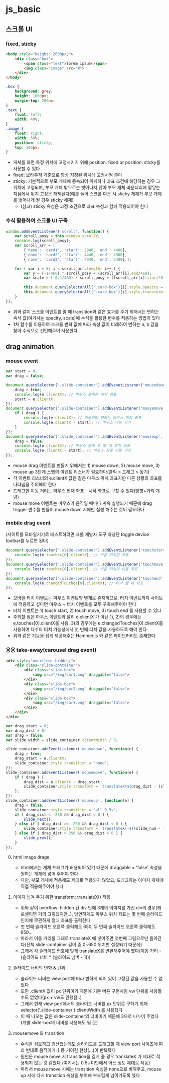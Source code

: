 # js_basic

## 스크롤 UI
### fixed, sticky
```html
<body style="height: 2000px;">
    <div class="box">
        <span class="text">lorem ipsum</span>
        <img class="image" src="#">
    </div>
</body>
```
```css
.box {
    background: grey;
    height: 1000px;
    margin-top: 200px;
}
.text {
    float: left;
    width: 40%;
}
.image {
    float: right;
    width: 50%;
    position: sticky;
    top: 100px;
}
```
- 개체를 화면 특정 위치에 고정시키기 위해 position: fixed or position: sticky를 사용할 수 있다
- fixed: 브라우저 기준으로 항상 지정된 위치에 고정시켜 준다
- sticky: 기본적으로 부모 개체에 종속되어 위치하나 좌표 조건에 해당하는 경우 그 위치에 고정되며, 부모 개체 밖으로는 벗어나지 않아 부모 개체 바운더리에 맞닿는 지점에서 위치 고정은 해제된다(예를 들어 스크롤 다운 시 sticky 개체가 부모 개체를 벗어나게 될 경우 sticky 해제)
    - (참고) sticky 속성은 고정 조건으로 좌표 속성과 함께 적용되어야 한다

### 수식 활용하여 스크롤 UI 구축
```js
window.addEventListener('scroll', function() {
    var scroll_posy = this.window.scrollY;
    console.log(scroll_posy); 
    var scroll_arr = [
        {'name': 'card1', 'start': 3940, 'end': 4400}, 
        {'name': 'card2', 'start': 4440, 'end': 4900},
        {'name': 'card3', 'start': 4940, 'end': 5400},];

    for ( var i = 0; i < scroll_arr.length; i++ ) {
        var y = (-1/460) * scroll_posy + (scroll_arr[i].end/460);
        var scale = (-0.1/460) * scroll_posy + ((scroll_arr[i].start*0.1+460)/460);
        
        this.document.querySelectorAll('.card-box')[i].style.opacity = y;
        this.document.querySelectorAll('.card-box')[i].style.transform = `scale(${scale})`;
    }
});
```
- 위와 같이 스크롤 이벤트를 줄 때 transition과 같은 효과를 주기 위해서는 변하는 속석 값(여기서는 opacity, scale)에 수식을 활용한 변수를 적용하는 방법이 있다
- 1차 함수를 이용하여 스크롤 변화 값에 따라 속성 값이 비례하여 변하는 a, b 값을 찾아 수식으로 선언해주어 사용한다

## drag animation
### mouse event
```js
var start = 0;
var drag = false;

document.querySelector('.slide-container').addEvenetListener('mousedown', function(e) {
    drag = true;
    console.log(e.clientX); // 마우스 클릭한 위치 좌표
    start = e.clientX;
});
document.querySelector('.slide-container').addEventListener('mousemove', function(e) {
    if ( drag ) {
        console.log(e.clientX); // 이동하며 변하는 마우스 위치 좌표
        console.log(e.clientX - start); // 마우스 이동 거리
    }
});
document.querySelector('.slide_container').addEventListener('mouseup', function(e) {
    drag = false;
    console.log(e.clientX); // 마우스 클릭 후 뗄 때 위치 좌표
    console.log(e.clientX - start); // 마우스 최종 이동 거리
});
```
- mouse drag 이벤트를 만들기 위해서는 1) mouse down, 2) mouse move, 3) mouse up 3단계 스텝의 이벤트 리스너가 필요하다(클릭 > 드래그 > 놓기)
- 각 이벤트 리스너의 e.clientX 값은 같은 마우스 위치 좌표지만 다른 상황의 좌표를 나타냄을 주의해야 한다
- 드래그한 이동 거리는 마우스 현재 좌표 - 시작 좌표로 구할 수 있다(방향+거리 개념)
- mouse move 이벤트는 마우스가 움직일 때마다 계속 실행되기 때문에 drag trigger 변수를 만들어 mouse down 시에만 실행 해주는 것이 필요하다

### mobile drag event
(사이트를 모바일기기로 테스트하려면 크롬 개발자 도구 좌상단 toggle device toolbar를 누르면 된다)
```js
document.querySelector('.slide-container').addEventListener('touchstart', function(e) {
    console.log(e.touches[0].clientX); // 처음 터치한 좌표
});
document.querySelector('.slide-container').addEventListener('touchmove', function(e) {
    console.log(e.touches[0].clientX); // 처음 터치의 이동 좌표
});
document.querySelector('.slide-container').addEventListener('touchend', function(e) {
    console.log(e.changedTouches[0].clientX); // 터치 뗄 때 좌표
});
```
- 모바일 터치 이벤트는 마우스 이벤트와 별개로 존재하므로, 터치 이벤트까지 사이트에 적용하고 싶다면 마우스 + 터치 이벤트를 모두 구축해주어야 한다
- 터치 이벤트는 1) touch start, 2) touch move, 3) touch end 를 사용할 수 있다
- 주의할 점은 마우스 이벤트와 달리 e.clientX 가 아닌 1), 2)의 경우에는 e.touches[0].clientX를 사용, 3)의 경우에는 e.changedTouches[0].clientX를 사용하여 다수의 터치 가능성에서 첫 번째 터치 값을 사용하도록 해야 한다
- 위와 같은 기능을 쉽게 제공해주는 Hammer.js 와 같은 라이브러리도 존재한다

### 응용 take-away(carousel drag event)
```html
<div style="overflow: hidden;">
    <div class="slide-container">
        <div class="slide-box">
            <img src="/img/car1.png" draggable="false">
        </div>
        <div class="slide-box">
            <img src="/img/car2.png" draggable="false">
        </div>
        <div class="slide-box">
            <img src="/img/car3.png" draggable="false">
        </div>
    </div>
</div>
```
```js
var drag_start = 0;
var drag_dist = 0;
var drag = false;
var slide_width = slide_container.clientWidth / 3;

slide_container.addEventListener('mousedown', function(e) {
    drag = true;
    drag_start = e.clientX;
    slide_container.style.transition = 'none';
});
slide_container.addEventListener('mousemove', function(e) {
    if ( drag ) {
        drag_dist = e.clientX - drag_start;
        slide_container.style.transform = `translateX(${drag_dist - (slide_width * (slide_num - 1))}px)`;
    }; 
});
slide_container.addEventListener('mouseup', function(e) {
    drag = false;
    slide_container.style.transition = 'all 0.5s';
    if ( drag_dist < -250 && drag_dist < 0 ) {
        slide_next();
    } else if ( drag_dist >= -250 && drag_dist < 0 ) {
        slide_container.style.transform = `translateX(-${(slide_num - 1)}00vw)`;
    } else if ( drag_dist > 250 && drag_dist > 0 ) {
        slide_prev();
    }
});
```
0. html image drage
    - html에서는 개체 드래그가 허용되어 있기 때문에 draggable = 'false' 속성을 원하는 개체에 넣어 주어야 한다
    - 다만, 부모 개체에 적용해도 제대로 적용되지 않았고, 드래그하는 이미지 개체에 직접 적용해주어야 했다

1. 이미지 넘겨 주기 위한 transform: translateX() 적용
    - 위와 같이 overflow: hidden 된 div 안에 3개의 이미지를 가진 div의 경우(캐로셀이면 거의 그렇겠지만..), 당연하게도 마우스 위치 좌표는 몇 번째 슬라이드인지에 무관하게 절대 좌표를 출력한다
    - 첫 번째 슬라이드 오른쪽 클릭해도 650, 두 번째 슬라이드 오른쪽 클릭해도 650...
    - 따라서 이동 거리를 그대로 translateX 에 넣어주면 첫번째 그림으로만 돌아간다(전체 slide-container 길이 중 0~650 위치만 설정되기 때문에)
    - 그래서 각 슬라이드 번호에 맞게 translateX를 변환해주어야 했다(이동 거리 - (슬라이드 너비 * (슬라이드 넘버 - 1)))

2. 슬라이드 너비의 변화 & 단위
    - 슬라이드 너비는 view port에 따라 변하게 되어 있어 고정된 값을 사용할 수 없었다
    - 또한 .clientX 값이 px 단위이기 때문에 기존 버튼 구현처럼 vw 단위를 사용할 수도 없었다(px + vw도 안됐음..)
    - 그래서 현재 view port에서의 슬라이드 너비를 px 단위로 구하기 위해 selector('.slide-container').clientWidth 를 사용했다
    - 이 때 나오는 값은 slide-container의 너비이기 때문에 3으로 나누어 주었다(개별 slide-box의 너비를 사용해도 될 듯)

3. mousemove 와 transition 
    - 수식을 검토하고 검산했는데도 슬라이드를 드래그할 때 view port 사이즈에 따라 반대로 움직이거나 등 기이한 현상(...)이 반복됐다
    - 원인은 mouse move 시 transition을 길게 줄 경우 translateX 가 제대로 적용되지 않는 것 같았다 (여기서는 0.5s 미만에서 어느 정도 제대로 작동)
    - 따라서 mouse move 시에는 transition 속성을 none으로 바꿔주고, mouse up 시에 다시 transition 속성을 부여해 부드럽게 넘어가도록 했다